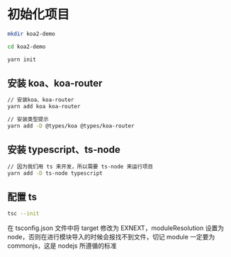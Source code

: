 # 初始化项目

```Bash
mkdir koa2-demo

cd koa2-demo

yarn init
```

## 安装 koa、koa-router

```Bash
// 安装koa、koa-router
yarn add koa koa-router

// 安装类型提示
yarn add -D @types/koa @types/koa-router
```

## 安装 typescript、ts-node

```Bash
// 因为我们用 ts 来开发，所以需要 ts-node 来运行项目
yarn add -D ts-node typescript
```

## 配置 ts

```Bash
tsc --init
```

在 tsconfig.json 文件中将 target 修改为 EXNEXT，moduleResolution 设置为 node，否则在进行模块导入的时候会报找不到文件，切记 module 一定要为 commonjs，这是 nodejs 所遵循的标准